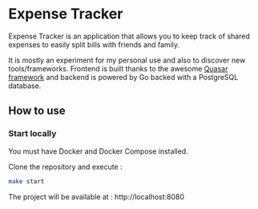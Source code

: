# Expense Tracker

Expense Tracker is an application that allows you to keep track of shared expenses to easily split bills with friends and family.

It is mostly an experiment for my personal use and also to discover new tools/frameworks. Frontend is built thanks to the awesome [Quasar framework](https://github.com/quasarframework/quasar) and backend is powered by Go backed with a PostgreSQL database.

## How to use

### Start locally

You must have Docker and Docker Compose installed.

Clone the repository and execute :

```bash
make start
```

The project will be available at : http://localhost:8080
